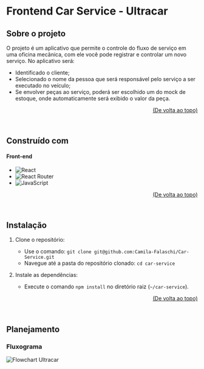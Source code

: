 # Frontend Car Service - Ultracar

## Sobre o projeto

O projeto é um aplicativo que permite o controle do fluxo de serviço em uma oficina mecânica, com ele você pode registrar e controlar um novo serviço.
No aplicativo será:
- Identificado o cliente;
- Selecionado o nome da pessoa que será responsável
pelo serviço a ser executado no veículo;
- Se envolver peças ao serviço, poderá ser escolhido um do mock de estoque, onde
automaticamente será exibido o valor da peça.

<p align="right"><a href="#frontend-car-service---ultracar">(De volta ao topo)</a></p>


<br/>


## Construído com
#### Front-end
- ![React](https://img.shields.io/badge/React-20232A?style=for-the-badge&logo=react&logoColor=61DAFB)
- ![React Router](https://img.shields.io/badge/React_Router-CA4245?style=for-the-badge&logo=react-router&logoColor=white)
- ![JavaScript](https://img.shields.io/badge/javascript-%23323330.svg?style=for-the-badge&logo=javascript&logoColor=%23F7DF1E)

<p align="right"><a href="#frontend-car-service---ultracar">(De volta ao topo)</a></p>


<br/>


## Instalação
1. Clone o repositório:
   - Use o comando: `git clone git@github.com:Camila-Falaschi/Car-Service.git`
   - Navegue até a pasta do repositório clonado: `cd car-service`

2. Instale as dependências:
   - Execute o comando `npm install` no diretório raiz (`~/car-service`).
<p align="right"><a href="#frontend-car-service---ultracar">(De volta ao topo)</a></p>


<br/>


## Planejamento
### Fluxograma
![Flowchart Ultracar](https://user-images.githubusercontent.com/102390423/232785297-74effd55-6392-46e5-b0ed-142a9274290f.png)



<br/>


